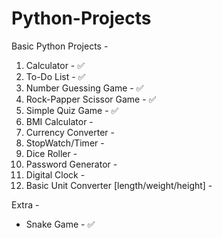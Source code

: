 # Python-Projects
Basic Python Projects - 
1. Calculator - ✅
2. To-Do List - ✅
3. Number Guessing Game - ✅
4. Rock-Papper Scissor Game - ✅
5. Simple Quiz Game - ✅
6. BMI Calculator -
7. Currency Converter -
8. StopWatch/Timer -
9. Dice Roller -
10. Password Generator -
11. Digital Clock -
12. Basic Unit Converter [length/weight/height] -

Extra - 
* Snake Game - ✅
